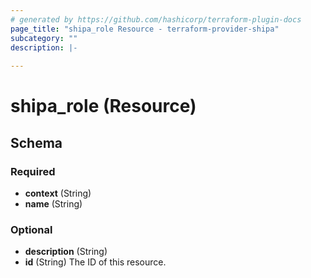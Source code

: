 ```yaml
---
# generated by https://github.com/hashicorp/terraform-plugin-docs
page_title: "shipa_role Resource - terraform-provider-shipa"
subcategory: ""
description: |-
  
---
```


# shipa_role (Resource)





<!-- schema generated by tfplugindocs -->
## Schema

### Required

- **context** (String)
- **name** (String)

### Optional

- **description** (String)
- **id** (String) The ID of this resource.


